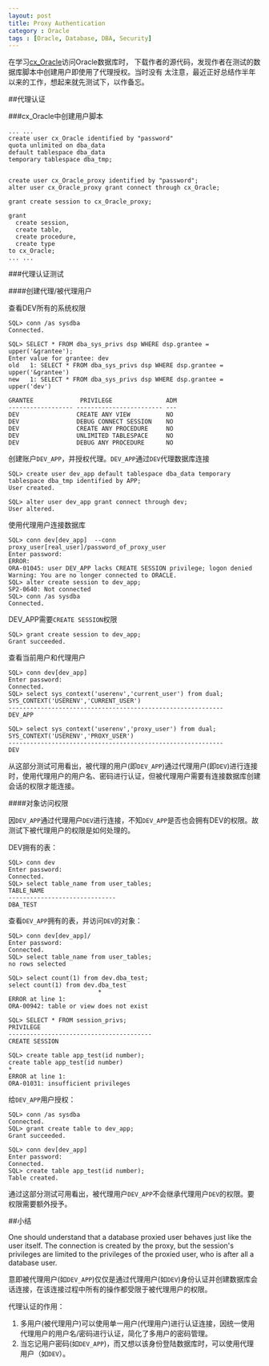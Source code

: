 ```yaml
---
layout: post
title: Proxy Authentication
category : Oracle
tags : [Oracle, Database, DBA, Security]
---
```


在学习[cx_Oracle](http://sourceforge.net/projects/cx-oracle/)访问Oracle数据库时，
下载作者的源代码，发现作者在测试的数据库脚本中创建用户即使用了代理授权。当时没有
太注意，最近正好总结作半年以来的工作，想起来就先测试下，以作备忘。

##代理认证

###cx_Oracle中创建用户脚本

	... ...
	create user cx_Oracle identified by "password"
	quota unlimited on dba_data
	default tablespace dba_data
	temporary tablespace dba_tmp;
	
	
	create user cx_Oracle_proxy identified by "password";
	alter user cx_Oracle_proxy grant connect through cx_Oracle;
	
	grant create session to cx_Oracle_proxy;
	
	grant
	  create session,
	  create table,
	  create procedure,
	  create type
	to cx_Oracle;
	... ...

###代理认证测试

####创建代理/被代理用户

查看DEV所有的系统权限

	SQL> conn /as sysdba
	Connected.
	
	SQL> SELECT * FROM dba_sys_privs dsp WHERE dsp.grantee = upper('&grantee');
	Enter value for grantee: dev
	old   1: SELECT * FROM dba_sys_privs dsp WHERE dsp.grantee = upper('&grantee')
	new   1: SELECT * FROM dba_sys_privs dsp WHERE dsp.grantee = upper('dev')
	
	GRANTEE 		    PRIVILEGE			    ADM
	------------------ ------------------------ ---
	DEV			       CREATE ANY VIEW			NO
	DEV			       DEBUG CONNECT SESSION	NO
	DEV			       CREATE ANY PROCEDURE		NO
	DEV			       UNLIMITED TABLESPACE		NO
	DEV			       DEBUG ANY PROCEDURE		NO
	

创建账户`DEV_APP`，并授权代理。`DEV_APP`通过`DEV`代理数据库连接

	SQL> create user dev_app default tablespace dba_data temporary tablespace dba_tmp identified by APP;
	User created.
	
	SQL> alter user dev_app grant connect through dev;
	User altered.


使用代理用户连接数据库
	
	SQL> conn dev[dev_app]  --conn proxy_user[real_user]/password_of_proxy_user
	Enter password: 
	ERROR:
	ORA-01045: user DEV_APP lacks CREATE SESSION privilege; logon denied
	Warning: You are no longer connected to ORACLE.
	SQL> alter create session to dev_app;
	SP2-0640: Not connected
	SQL> conn /as sysdba
	Connected.
	
DEV_APP需要`CREATE SESSION`权限

	SQL> grant create session to dev_app;
	Grant succeeded.
	
查看当前用户和代理用户

	SQL> conn dev[dev_app]		
	Enter password: 			
	Connected.
	SQL> select sys_context('userenv','current_user') from dual;
	SYS_CONTEXT('USERENV','CURRENT_USER')
	------------------------------------------------------------
	DEV_APP
	
	SQL> select sys_context('userenv','proxy_user') from dual;
	SYS_CONTEXT('USERENV','PROXY_USER')
	------------------------------------------------------------
	DEV

从这部分测试可用看出，被代理的用户(即`DEV_APP`)通过代理用户(即`DEV`)进行连接时，使用代理用户的用户名、密码进行认证，但被代理用户需要有连接数据库创建会话的权限才能连接。

####对象访问权限

因`DEV_APP`通过代理用户`DEV`进行连接，不知`DEV_APP`是否也会拥有DEV的权限。故测试下被代理用户的权限是如何处理的。

DEV拥有的表：

	SQL> conn dev
	Enter password: 
	Connected.
	SQL> select table_name from user_tables;	
	TABLE_NAME
	------------------------------
	DBA_TEST

查看`DEV_APP`拥有的表，并访问`DEV`的对象：

	SQL> conn dev[dev_app]/
	Enter password: 
	Connected.
	SQL> select table_name from user_tables;
	no rows selected

	SQL> select count(1) from dev.dba_test;
	select count(1) from dev.dba_test
	                         *
	ERROR at line 1:
	ORA-00942: table or view does not exist

	SQL> SELECT * FROM session_privs;
	PRIVILEGE
	----------------------------------------
	CREATE SESSION
	
	SQL> create table app_test(id number);
	create table app_test(id number)
	*
	ERROR at line 1:
	ORA-01031: insufficient privileges
	
给`DEV_APP`用户授权：

	SQL> conn /as sysdba
	Connected.
	SQL> grant create table to dev_app;
	Grant succeeded.
	
	SQL> conn dev[dev_app]
	Enter password: 
	Connected.
	SQL> create table app_test(id number);	
	Table created.
	
通过这部分测试可用看出，被代理用户`DEV_APP`不会继承代理用户`DEV`的权限。要权限需要额外授予。

##小结

One should understand that a database proxied user behaves just like the user itself. The connection is created by the proxy, but the session's privileges are limited to the privileges of the proxied user, who is after all a database user.

意即被代理用户(如`DEV_APP`)仅仅是通过代理用户(如`DEV`)身份认证并创建数据库会话连接，在该连接过程中所有的操作都受限于被代理用户的权限。

代理认证的作用：

1. 多用户(被代理用户)可以使用单一用户(代理用户)进行认证连接，因统一使用代理用户的用户名/密码进行认证，简化了多用户的密码管理。
2. 当忘记用户密码(如`DEV_APP`)，而又想以该身份登陆数据库时，可以使用代理用户（如`DEV`）。
